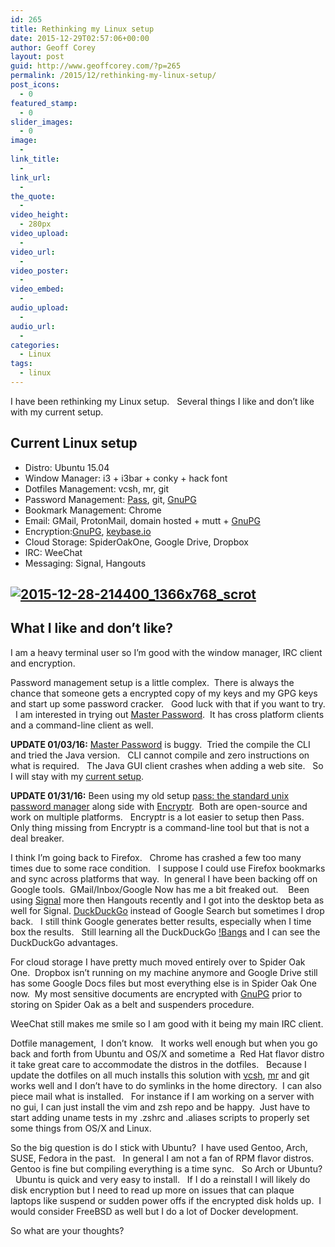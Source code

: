 ```yaml
---
id: 265
title: Rethinking my Linux setup
date: 2015-12-29T02:57:06+00:00
author: Geoff Corey
layout: post
guid: http://www.geoffcorey.com/?p=265
permalink: /2015/12/rethinking-my-linux-setup/
post_icons:
  - 0
featured_stamp:
  - 0
slider_images:
  - 0
image:
  - 
link_title:
  - 
link_url:
  - 
the_quote:
  - 
video_height:
  - 280px
video_upload:
  - 
video_url:
  - 
video_poster:
  - 
video_embed:
  - 
audio_upload:
  - 
audio_url:
  - 
categories:
  - Linux
tags:
  - linux
---
```

I have been rethinking my Linux setup.   Several things I like and don&#8217;t like with my current setup.

## Current Linux setup

  * Distro: Ubuntu 15.04
  * Window Manager: i3 + i3bar + conky + hack font
  * Dotfiles Management: vcsh, mr, git
  * Password Management: [Pass](http://www.passwordstore.org/), git, [GnuPG](https://www.gnupg.org/)
  * Bookmark Management: Chrome
  * Email: GMail, ProtonMail, domain hosted + mutt + [GnuPG](https://www.gnupg.org/)
  * Encryption:[GnuPG](https://www.gnupg.org/), [keybase.io](https://keybase.io/geoffcorey)
  * Cloud Storage: SpiderOakOne, Google Drive, Dropbox
  * IRC: WeeChat
  * Messaging: Signal, Hangouts

## 

## <a href="http://i1.wp.com/www.geoffcorey.com/wp-content/uploads/2015/12/2015-12-28-214400_1366x768_scrot.png" rel="attachment wp-att-267"><img class="alignright size-full wp-image-267" src="http://i1.wp.com/www.geoffcorey.com/wp-content/uploads/2015/12/2015-12-28-214400_1366x768_scrot.png?fit=650%2C365" alt="2015-12-28-214400_1366x768_scrot" srcset="http://i1.wp.com/www.geoffcorey.com/wp-content/uploads/2015/12/2015-12-28-214400_1366x768_scrot.png?w=1366 1366w, http://i1.wp.com/www.geoffcorey.com/wp-content/uploads/2015/12/2015-12-28-214400_1366x768_scrot.png?resize=300%2C169 300w, http://i1.wp.com/www.geoffcorey.com/wp-content/uploads/2015/12/2015-12-28-214400_1366x768_scrot.png?resize=768%2C432 768w, http://i1.wp.com/www.geoffcorey.com/wp-content/uploads/2015/12/2015-12-28-214400_1366x768_scrot.png?resize=1024%2C576 1024w, http://i1.wp.com/www.geoffcorey.com/wp-content/uploads/2015/12/2015-12-28-214400_1366x768_scrot.png?resize=1200%2C675 1200w, http://i1.wp.com/www.geoffcorey.com/wp-content/uploads/2015/12/2015-12-28-214400_1366x768_scrot.png?w=1300 1300w" sizes="(max-width: 650px) 100vw, 650px" data-recalc-dims="1" /></a>

## What I like and don&#8217;t like?

I am a heavy terminal user so I&#8217;m good with the window manager, IRC client and encryption.

Password management setup is a little complex.  There is always the chance that someone gets a encrypted copy of my keys and my GPG keys and start up some password cracker.   Good luck with that if you want to try.   I am interested in trying out [Master Password](https://ssl.masterpasswordapp.com/).  It has cross platform clients and a command-line client as well.

**UPDATE 01/03/16:** [Master Password](http://masterpasswordapp.com/) is buggy.  Tried the compile the CLI and tried the Java version.   CLI cannot compile and zero instructions on what is required.   The Java GUI client crashes when adding a web site.   So I will stay with my [current setup](http://www.geoffcorey.com/2015/12/secure-cross-platform-password-management/).

**UPDATE 01/31/16:** Been using my old setup <a href="http://www.passwordstore.org" target="_blank">pass: the standard unix password manager</a> along side with <a href="https://spideroak.com/solutions/encryptr" target="_blank">Encryptr</a>.  Both are open-source and work on multiple platforms.   Encryptr is a lot easier to setup then Pass.   Only thing missing from Encryptr is a command-line tool but that is not a deal breaker.

I think I&#8217;m going back to Firefox.   Chrome has crashed a few too many times due to some race condition.   I suppose I could use Firefox bookmarks and sync across platforms that way.  In general I have been backing off on Google tools.  GMail/Inbox/Google Now has me a bit freaked out.    Been using [Signal](https://whispersystems.org/) more then Hangouts recently and I got into the desktop beta as well for Signal. [DuckDuckGo](https://duckduckgo.com/) instead of Google Search but sometimes I drop back.   I still think Google generates better results, especially when I time box the results.   Still learning all the DuckDuckGo [!Bangs](https://duckduckgo.com/bang) and I can see the DuckDuckGo advantages.

For cloud storage I have pretty much moved entirely over to Spider Oak One.  Dropbox isn&#8217;t running on my machine anymore and Google Drive still has some Google Docs files but most everything else is in Spider Oak One now.  My most sensitive documents are encrypted with [GnuPG](https://www.gnupg.org/) prior to storing on Spider Oak as a belt and suspenders procedure.

WeeChat still makes me smile so I am good with it being my main IRC client.

Dotfile management,  I don&#8217;t know.   It works well enough but when you go back and forth from Ubuntu and OS/X and sometime a  Red Hat flavor distro it take great care to accommodate the distros in the dotfiles.   Because I update the dotfiles on all much installs this solution with [vcsh](https://github.com/RichiH/vcsh), [mr](https://github.com/joeyh/myrepos) and git works well and I don&#8217;t have to do symlinks in the home directory.  I can also piece mail what is installed.   For instance if I am working on a server with no gui, I can just install the vim and zsh repo and be happy.  Just have to start adding uname tests in my .zshrc and .aliases scripts to properly set some things from OS/X and Linux.

So the big question is do I stick with Ubuntu?  I have used Gentoo, Arch, SUSE, Fedora in the past.   In general I am not a fan of RPM flavor distros.   Gentoo is fine but compiling everything is a time sync.   So Arch or Ubuntu?   Ubuntu is quick and very easy to install.   If I do a reinstall I will likely do disk encryption but I need to read up more on issues that can plaque laptops like suspend or sudden power offs if the encrypted disk holds up.  I would consider FreeBSD as well but I do a lot of Docker development.

So what are your thoughts?